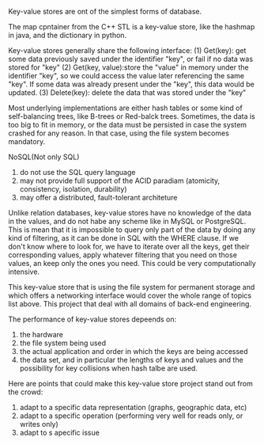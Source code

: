 Key-value stores are ont of the simplest forms of database.

The map cpntainer from the C++ STL is a key-value store, like the hashmap in java, and the dictionary in python.

Key-value stores generally share the following interface:
(1) Get(key): get some data previously saved under the identifier "key", or fail if no data was stored for "key"
(2) Get(key, value):store the "value" in memory under the identifier "key", so we could access the value later referencing the same "key". If some data was already present under the "key", this data would be updated.
(3) Delete(key): delete the data that was stored under the "key"

Most underlying implementations are either hash tables or some kind of self-balancing trees, like B-trees or Red-balck trees. Sometimes, the data is too big to fit in memory, or the data must be persisted in case the system crashed for any reason. In that case, using the file system becomes mandatory.

NoSQL(Not only SQL)
1. do not use the SQL query language
2. may not provide full support of the ACID paradiam (atomicity, consistency, isolation, durability)
3. may offer a distributed, fault-tolerant architeture

Unlike relation databases, key-value stores have no knowledge of the data in the values, and do not habe any scheme like in MySQL or PostgreSQL. This is mean that it is impossible to query only part of the data by doing any kind of filtering, as it can be done in SQL with the WHERE clause. If we don't know where to look for, we have to iterate over all the keys, get their corresponding values, apply whatever filtering that you need on those values, an keep only the ones you need. This could be very computationally intensive.

This key-value store that is using the file system for permanent storage and which offers a networking interface would cover the whole range of topics list above. This project that deal with all domains of back-end engineering.

The performance of key-value stores depeends on:
1. the hardware
2. the file system being used
3. the actual application and order in which the keys are being accessed
4. the data set, and in particular the lengths of keys and values and the possibility for key collisions when hash talbe are used.

Here are points that could make this key-value store project stand out from the crowd:
1. adapt to a specific data representation (graphs, geographic data, etc)
2. adapt to a specific operation (performing very well for reads only, or writes only)
3. adapt to s apecific issue